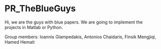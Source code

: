 # PR_TheBlueGuys
Hi,
we are the guys with blue papers. We are going to implement the projects in Matlab or Python. 

Group members:
Ioannis Glampedakis, Antonios Chaidaris, Finsik Mengjiqi, Hamed Hemati
